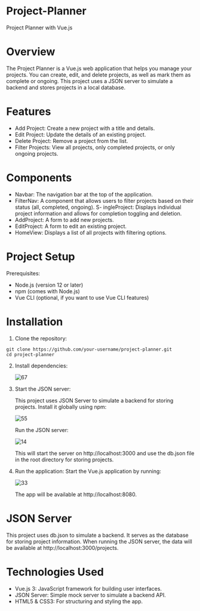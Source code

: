 # Project-Planner
Project Planner with Vue.js

# Overview
The Project Planner is a Vue.js web application that helps you manage your projects. You can create, edit, and delete projects, as well as mark them as complete or ongoing. This project uses a JSON server to simulate a backend and stores projects in a local database.

# Features

- Add Project: Create a new project with a title and details.
- Edit Project: Update the details of an existing project.
- Delete Project: Remove a project from the list.
- Filter Projects: View all projects, only completed projects, or only ongoing projects.

# Components

- Navbar: The navigation bar at the top of the application.
- FilterNav: A component that allows users to filter projects based on their status (all, completed, ongoing).
S- ingleProject: Displays individual project information and allows for completion toggling and deletion.
- AddProject: A form to add new projects.
- EditProject: A form to edit an existing project.
- HomeView: Displays a list of all projects with filtering options.

# Project Setup

Prerequisites:
- Node.js (version 12 or later)
- npm (comes with Node.js)
- Vue CLI (optional, if you want to use Vue CLI features)

# Installation

1. Clone the repository:
   
```
git clone https://github.com/your-username/project-planner.git
cd project-planner

```
   
2. Install dependencies:

   ![67](https://github.com/user-attachments/assets/50994466-e3ff-4efe-8857-d4be5c21e6d9)
   
3. Start the JSON server:

   This project uses JSON Server to simulate a backend for storing projects. Install it globally using npm:

   ![55](https://github.com/user-attachments/assets/fd24a913-f201-4426-a18b-b052817e67ff)

   Run the JSON server:

   ![14](https://github.com/user-attachments/assets/cd82bc16-47a6-4ac9-939e-197b6ef53459)

   This will start the server on http://localhost:3000 and use the db.json file in the root directory for storing projects.

4. Run the application:
   Start the Vue.js application by running:
   
   ![33](https://github.com/user-attachments/assets/e518c66e-e318-48c3-8836-4518d1e2d207)
   
   The app will be available at http://localhost:8080.

# JSON Server

This project uses db.json to simulate a backend. It serves as the database for storing project information. When running the JSON server, the data will be available at http://localhost:3000/projects.

# Technologies Used

- Vue.js 3: JavaScript framework for building user interfaces.
- JSON Server: Simple mock server to simulate a backend API.
- HTML5 & CSS3: For structuring and styling the app.

